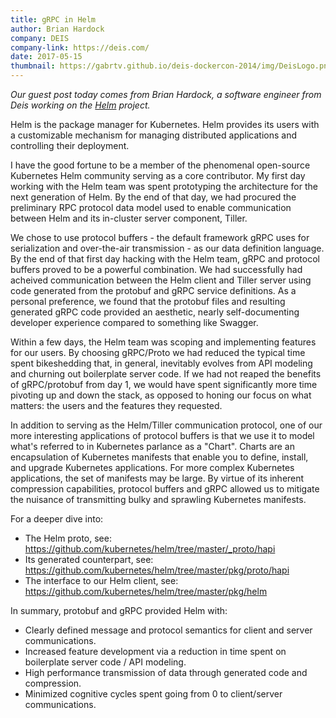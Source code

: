 ```yaml
---
title: gRPC in Helm
author: Brian Hardock
company: DEIS
company-link: https://deis.com/
date: 2017-05-15
thumbnail: https://gabrtv.github.io/deis-dockercon-2014/img/DeisLogo.png
---
```


*Our guest post today comes from Brian Hardock, a software engineer from Deis working on the [Helm](https://helm.sh/) project.*

Helm is the package manager for Kubernetes. Helm provides its users with a customizable mechanism for
managing distributed applications and controlling their deployment. 

I have the good fortune to be a member of the phenomenal open-source Kubernetes Helm community serving as 
a core contributor. My first day working with the Helm team was spent prototyping the architecture for
the next generation of Helm. By the end of that day, we had procured the preliminary RPC protocol data model
used to enable communication between Helm and its in-cluster server component, Tiller.

<!--more-->

We chose to use protocol buffers - the default framework gRPC uses for serialization and over-the-air
transmission - as our data definition language. By the end of that first day hacking with the Helm team,
gRPC and protocol buffers proved to be a powerful combination. We had successfully had acheived communication
between the Helm client and Tiller server using code generated from the protobuf and gRPC service definitions.
As a personal preference, we found that the protobuf files and resulting generated gRPC
code provided an aesthetic, nearly self-documenting developer experience compared to something like Swagger.

Within a few days, the Helm team was scoping and implementing features for our users. By choosing gRPC/Proto
we had reduced the typical time spent bikeshedding that, in general, inevitably evolves from API modeling and
churning out boilerplate server code. If we had not reaped the benefits of gRPC/protobuf from day 1, we would
have spent significantly more time pivoting up and down the stack, as opposed to honing our focus on what
matters: the users and the features they requested.

In addition to serving as the Helm/Tiller communication protocol, one of our more interesting applications
of protocol buffers is that we use it to model what's referred to in Kubernetes parlance as a "Chart". Charts
are an encapsulation of Kubernetes manifests that enable you to define, install, and upgrade Kubernetes applications.
For more complex Kubernetes applications, the set of manifests may be large. By virtue of its inherent compression
capabilities, protocol buffers and gRPC allowed us to mitigate the nuisance of transmitting bulky and
sprawling Kubernetes manifests.

For a deeper dive into:

- The Helm proto, see: <https://github.com/kubernetes/helm/tree/master/_proto/hapi>
- Its generated counterpart, see: <https://github.com/kubernetes/helm/tree/master/pkg/proto/hapi>
- The interface to our Helm client, see: <https://github.com/kubernetes/helm/tree/master/pkg/helm>

In summary, protobuf and gRPC provided Helm with:

* Clearly defined message and protocol semantics for client and server communications.
* Increased feature development via a reduction in time spent on boilerplate server code / API modeling.
* High performance transmission of data through generated code and compression.
* Minimized cognitive cycles spent going from 0 to client/server communications.
